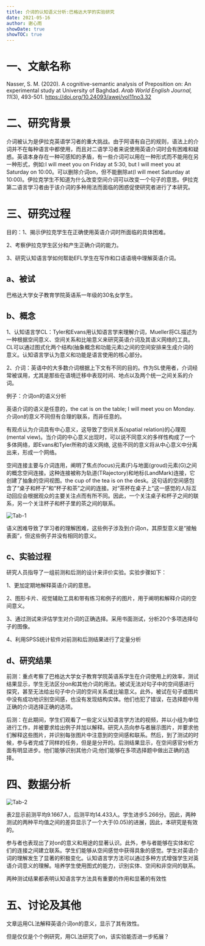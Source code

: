 ```yaml
---
title: 介词的认知语义分析:巴格达大学的实验研究
date: 2021-05-16
author: 谢心雨
showDate: true
showTOC: true
---
```


# 一、文献名称

Nasser, S. M. (2020). A cognitive-semantic analysis of Preposition on: An experimental study at University of Baghdad. *Arab World English Journal, 11*(3), 493-501. https://doi.org/10.24093/awej/vol11no3.32

# 二、研究背景

​		介词被认为是伊拉克英语学习者的重大挑战。由于阿语有自己的规则，语法上的介词并不在每种语言中都使用，而且对二语学习者来说使用英语介词时会有困难和疑惑。英语本身存在一种可感知的矛盾，有一些介词可以用在一种形式而不能用在另一种形式，例如:I will meet you on Friday at 5:30, but I will meet you at Saturday on 10:00。可以删除介词on，但不能删除at(I will meet Saturday at 10:00)。伊拉克学生不知道为什么改变空间介词可以改变一个句子的意思。伊拉克第二语言学习者由于该介词的多种用法而面临的困惑促使研究者进行了本研究。

# 三、研究过程

目的：1、揭示伊拉克学生在正确使用英语介词时所面临的具体困难。

2、考察伊拉克学生区分和产生正确介词的能力。

3、研究认知语言学如何帮助EFL学生在写作和口语语境中理解英语介词。

## a、被试

巴格达大学女子教育学院英语系一年级的30名女学生。

## b、概念

1、认知语言学CL：Tyler和Evans用认知语言学来理解介词，Mueller将CL描述为一种根据空间意义、空间关系和比喻意义来研究英语介词及其语义网络的工具。CL可以通过图式化两个结构(抽象概念和功能元素)之间的空间安排来生成介词的意义。认知语言学认为意义和功能是语言使用的核心部分。

2、介词：英语中的大多数介词根据上下文有不同的目的。作为SL使用者，介词经常被误用，尤其是那些在语境迁移中表现时间、地点以及两个统一之间关系的介词。

  例子：介词on的语义分析

英语介词的语义是任意的，the cat is on the table; I will meet you on Monday. 介词on的意义不同但有合理的联系，而非任意的。

有观点认为介词具有中心意义，这导致了空间关系(spatial relation)的心理观(mental view)。当介词的中心意义出现时，可以说不同意义的多样性构成了一个多体网络，即Evans和Tyler所称的语义网络, 这些不同的意义将从中心意义中分离出来，形成一个网络。

空间连接主要与介词连用，阐明了焦点(focus)元素(F)与地面(groud)元素(G)之间的概念空间连接。这种连接被称为轨道(TRajectory)和地标(LandMark)连接，它创建了抽象的空间视图。the cup of the tea is on the desk。这句话的空间感包含了“桌子和杯子”和“杯子和茶”之间的连接。对“茶杯在桌子上”这一感觉的人际互动回应会根据观众的主要关注点而有所不同。因此，一个关注桌子和杯子之间的联系，另一个关注杯子和杯子里的茶之间的联系。 

![Tab-1]()

语义困难导致了学习者的理解困难，这些例子涉及到介词on，其原型意义是“接触表面”，但这些例子并没有相同的意义。

## c、实验过程

研究人员指导了一组前测和后测的设计来评价实验。实验步骤如下：

1、更加定期地解释英语介词的意思。

2、图形卡片、视觉辅助工具和带有练习和例子的图片，用于阐明和解释介词的空间意义。

3、通过测试来评估学生对介词的正确选择。采用书面测试，分析20个多项选择句子的图像。

4、利用SPSS统计软件对前测和后测结果进行了定量分析

## d、研究结果

前测：重点考察了巴格达大学女子教育学院英语系学生在介词使用上的效率，测试结果显示，学生无法区分on和其他介词的用法。被试无法对句子中的空间感进行探究，甚至无法给出句子中介词的空间关系或比喻意义。此外，被试在句子或图片中没有成功地识别空间感，也没有发现结构实体。他们也犯了错误，在选择题中用正确的介词选择正确的选项。

后测：在此期间，学生们观看了一些定义认知语言学方法的视频，并以小组为单位进行工作，并被要求给出例子并加以解释。研究人员向参与者展示图片，并要求他们解释这些图片，并识别每张图片中注意到的空间感和联系。然后，到了测试的时候，参与者完成了同样的任务，但是是分开的。后测结果显示，在空间感官分析方面有明显进步。他们能够识别其他介词;他们能够在多项选择题中做出正确的选择。

# 四、数据分析

![Tab-2]()

表2显示前测平均9.1667人，后测平均14.433人。学生进步5.266分。因此，两种测试的两种平均值之间的差异显示了一个大于(0.05)的进展，因此，本研究是有效的。

参与者也表现出了对on的意义和用途的显著认识。此外，参与者能够在实体和它们的连接之间建立联系。学生们能够从空间感觉中获得具象的感觉。学生对英语介词的理解发生了显著的积极变化。认知语言学方法可以通过多种方式增强学生对英语介词意义的理解。培养学生使用图式的能力，识别实体、空间和非空间的联系。

两种测试结果都表明认知语言学方法具有重要的作用和显著的有效性

# 五、讨论及其他

文章运用CL法解释英语介词on的意义，显示了其有效性。

但是仅仅是个个例研究，用CL法研究了on，该实验能否进一步拓展？

